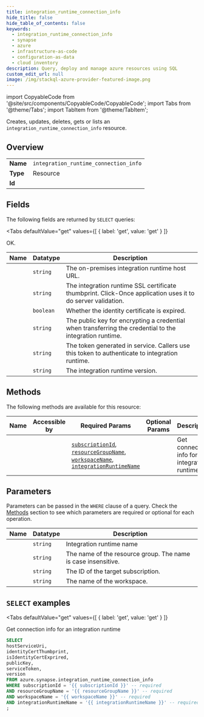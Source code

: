 ```yaml
--- 
title: integration_runtime_connection_info
hide_title: false
hide_table_of_contents: false
keywords:
  - integration_runtime_connection_info
  - synapse
  - azure
  - infrastructure-as-code
  - configuration-as-data
  - cloud inventory
description: Query, deploy and manage azure resources using SQL
custom_edit_url: null
image: /img/stackql-azure-provider-featured-image.png
---
```


import CopyableCode from '@site/src/components/CopyableCode/CopyableCode';
import Tabs from '@theme/Tabs';
import TabItem from '@theme/TabItem';

Creates, updates, deletes, gets or lists an <code>integration_runtime_connection_info</code> resource.

## Overview
<table><tbody>
<tr><td><b>Name</b></td><td><code>integration_runtime_connection_info</code></td></tr>
<tr><td><b>Type</b></td><td>Resource</td></tr>
<tr><td><b>Id</b></td><td><CopyableCode code="azure.synapse.integration_runtime_connection_info" /></td></tr>
</tbody></table>

## Fields

The following fields are returned by `SELECT` queries:

<Tabs
    defaultValue="get"
    values={[
        { label: 'get', value: 'get' }
    ]}
>
<TabItem value="get">

OK.

<table>
<thead>
    <tr>
    <th>Name</th>
    <th>Datatype</th>
    <th>Description</th>
    </tr>
</thead>
<tbody>
<tr>
    <td><CopyableCode code="hostServiceUri" /></td>
    <td><code>string</code></td>
    <td>The on-premises integration runtime host URL.</td>
</tr>
<tr>
    <td><CopyableCode code="identityCertThumbprint" /></td>
    <td><code>string</code></td>
    <td>The integration runtime SSL certificate thumbprint. Click-Once application uses it to do server validation.</td>
</tr>
<tr>
    <td><CopyableCode code="isIdentityCertExprired" /></td>
    <td><code>boolean</code></td>
    <td>Whether the identity certificate is expired.</td>
</tr>
<tr>
    <td><CopyableCode code="publicKey" /></td>
    <td><code>string</code></td>
    <td>The public key for encrypting a credential when transferring the credential to the integration runtime.</td>
</tr>
<tr>
    <td><CopyableCode code="serviceToken" /></td>
    <td><code>string</code></td>
    <td>The token generated in service. Callers use this token to authenticate to integration runtime.</td>
</tr>
<tr>
    <td><CopyableCode code="version" /></td>
    <td><code>string</code></td>
    <td>The integration runtime version.</td>
</tr>
</tbody>
</table>
</TabItem>
</Tabs>

## Methods

The following methods are available for this resource:

<table>
<thead>
    <tr>
    <th>Name</th>
    <th>Accessible by</th>
    <th>Required Params</th>
    <th>Optional Params</th>
    <th>Description</th>
    </tr>
</thead>
<tbody>
<tr>
    <td><a href="#get"><CopyableCode code="get" /></a></td>
    <td><CopyableCode code="select" /></td>
    <td><a href="#parameter-subscriptionId"><code>subscriptionId</code></a>, <a href="#parameter-resourceGroupName"><code>resourceGroupName</code></a>, <a href="#parameter-workspaceName"><code>workspaceName</code></a>, <a href="#parameter-integrationRuntimeName"><code>integrationRuntimeName</code></a></td>
    <td></td>
    <td>Get connection info for an integration runtime</td>
</tr>
</tbody>
</table>

## Parameters

Parameters can be passed in the `WHERE` clause of a query. Check the [Methods](#methods) section to see which parameters are required or optional for each operation.

<table>
<thead>
    <tr>
    <th>Name</th>
    <th>Datatype</th>
    <th>Description</th>
    </tr>
</thead>
<tbody>
<tr id="parameter-integrationRuntimeName">
    <td><CopyableCode code="integrationRuntimeName" /></td>
    <td><code>string</code></td>
    <td>Integration runtime name</td>
</tr>
<tr id="parameter-resourceGroupName">
    <td><CopyableCode code="resourceGroupName" /></td>
    <td><code>string</code></td>
    <td>The name of the resource group. The name is case insensitive.</td>
</tr>
<tr id="parameter-subscriptionId">
    <td><CopyableCode code="subscriptionId" /></td>
    <td><code>string</code></td>
    <td>The ID of the target subscription.</td>
</tr>
<tr id="parameter-workspaceName">
    <td><CopyableCode code="workspaceName" /></td>
    <td><code>string</code></td>
    <td>The name of the workspace.</td>
</tr>
</tbody>
</table>

## `SELECT` examples

<Tabs
    defaultValue="get"
    values={[
        { label: 'get', value: 'get' }
    ]}
>
<TabItem value="get">

Get connection info for an integration runtime

```sql
SELECT
hostServiceUri,
identityCertThumbprint,
isIdentityCertExprired,
publicKey,
serviceToken,
version
FROM azure.synapse.integration_runtime_connection_info
WHERE subscriptionId = '{{ subscriptionId }}' -- required
AND resourceGroupName = '{{ resourceGroupName }}' -- required
AND workspaceName = '{{ workspaceName }}' -- required
AND integrationRuntimeName = '{{ integrationRuntimeName }}' -- required
;
```
</TabItem>
</Tabs>
